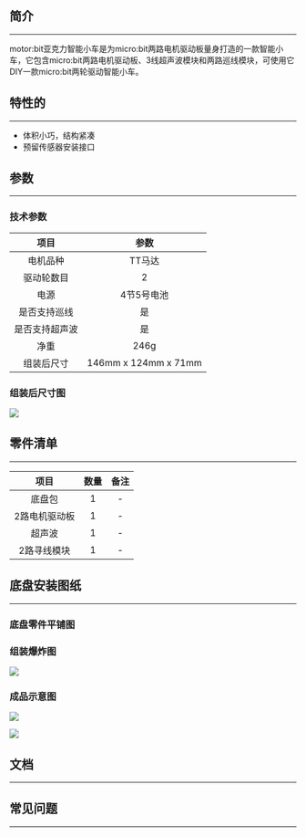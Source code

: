 ## 简介  
---

motor:bit亚克力智能小车是为micro:bit两路电机驱动板量身打造的一款智能小车，它包含micro:bit两路电机驱动板、3线超声波模块和两路巡线模块，可使用它DIY一款micro:bit两轮驱动智能小车。


## 特性的
---
- 体积小巧，结构紧凑
- 预留传感器安装接口

## 参数
---

### 技术参数

项目 |参数 
:-:|:-:
电机品种|TT马达
驱动轮数目|2 
电源|4节5号电池
是否支持巡线|是
是否支持超声波|是
净重|246g
组装后尺寸|146mm x 124mm x 71mm

### 组装后尺寸图

![](https://i.imgur.com/hCjLYAH.jpg)

## 零件清单
---
项目 |数量 |备注
:-:|:-:|:-:
底盘包|1|-
2路电机驱动板|1|-
超声波|1|-
2路寻线模块|1|-

## 底盘安装图纸
---

### 底盘零件平铺图

### 组装爆炸图
![](https://i.imgur.com/K2LZAD4.png)

### 成品示意图
![](https://i.imgur.com/hd42esf.png)

![](https://i.imgur.com/vPsM3oe.jpg)

## 文档
---

## 常见问题
---
